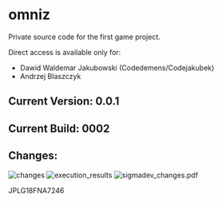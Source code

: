# omniz

Private source code for the first game project. 

Direct access is available only for:

 - Dawid Waldemar Jakubowski (Codedemens/Codejakubek)
 - Andrzej Blaszczyk

## Current Version: 0.0.1
## Current Build: 0002
## Changes:
![changes]("./statistics/en/July_02_2012/changes.md")
![execution_results]("./statistics/en/July_02_2012/execution_results.md")
![sigmadev_changes.pdf]("./statistics/en/July_02_2012/sigmadev_changes.pdf")

JPLG18FNA7246
